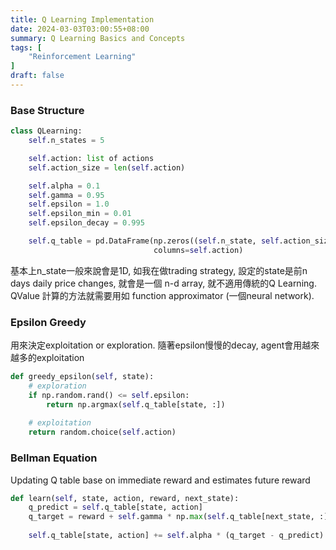```yaml
---
title: Q Learning Implementation
date: 2024-03-03T03:00:55+08:00
summary: Q Learning Basics and Concepts
tags: [
	"Reinforcement Learning"
]
draft: false
---
```


### Base Structure
```python
class QLearning:
	self.n_states = 5

	self.action: list of actions
	self.action_size = len(self.action)

	self.alpha = 0.1
	self.gamma = 0.95
	self.epsilon = 1.0
	self.epsilon_min = 0.01
	self.epsilon_decay = 0.995

	self.q_table = pd.DataFrame(np.zeros((self.n_state, self.action_size)),
								columns=self.action)
```

基本上n_state一般來說會是1D, 如我在做trading strategy, 設定的state是前n days daily price changes, 就會是一個 n-d array, 就不適用傳統的Q Learning. QValue 計算的方法就需要用如 function approximator (一個neural network).
### Epsilon Greedy
用來決定exploitation or exploration. 隨著epsilon慢慢的decay, agent會用越來越多的exploitation
```python
def greedy_epsilon(self, state):
	# exploration
    if np.random.rand() <= self.epsilon:
	    return np.argmax(self.q_table[state, :])    
        
    # exploitation
    return random.choice(self.action)
```

### Bellman Equation
Updating Q table base on immediate reward and estimates future reward
<!-- ![asd](/images/123.png) -->
<!-- ![[Pasted image 20240227235622.png]] -->
```python
def learn(self, state, action, reward, next_state):
    q_predict = self.q_table[state, action]
    q_target = reward + self.gamma * np.max(self.q_table[next_state, :])
       
    self.q_table[state, action] += self.alpha * (q_target - q_predict)
```